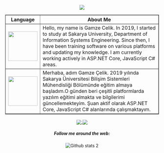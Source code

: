 <p align="center">
    <img src="https://readme-typing-svg.herokuapp.com/?lines=Hello+Homo+sapiens;I+am+Gamze+Çelik;Self+taught+developer&font=Fira%20Code&center=true&width=440&height=45&color=293462&vCenter=true&size=30">
</p>

<table border="1" width="70%" cellpadding="10" cellspacing="10">
    <thead>
      <tr>
        <th>Language</th>
        <th>About Me</th>
      </tr>
    </thead>
    <tbody>
        <tr>
            <td><img src="https://bewerbung.co/wp-content/uploads/2018/07/bewerbung-englisch.jpg" width='96'></td>
            <td>Hello, my name is Gamze Celik. In 2019, I started to study at Sakarya University, Department of Information Systems Engineering. Since then, I have                   been training software on various platforms and updating my knowledge. I am currently working actively in ASP.NET Core, JavaScript C# areas.
            </td>
         </tr>
        <tr>
          <td><img src="https://upload.wikimedia.org/wikipedia/commons/thumb/b/b4/Flag_of_Turkey.svg/1200px-Flag_of_Turkey.svg.png" width='96'></td>
          <td>Merhaba, adım Gamze Çelik. 2019 yılında Sakarya Üniversitesi Bilişim Sistemleri Mühendisliği Bölümünde eğitim almaya başladım.O günden beri çeşitli                platformlarda yazılım eğitimi almakta ve bilgilerimi güncellemekteyim. Şuan aktif olarak ASP.NET Core, JavaScript C# alanlarında çalışmaktayım.</td>
          </tr>
         <tr>
    </tbody>
</table>
<!--Statistics-->

<div align="center">
    <div>
        <a href="https://github.com/Gamze-Celik/github-profile-views-counter">
            <img align="center" src="https://komarev.com/ghpvc/?username=Gamze-Celik&color=blue">
        </a>
        <a href="https://github.com/Gamze-Celik?tab=followers">
            <img align="center"  src="https://img.shields.io/github/followers/Gamze-Celik?style=flat-square&color=red">
        </a>
    </div>
    <div>
        <h5><a>Follow me around the web:</a></h5>
    </div>





![Github stats 2](https://github-readme-stats.vercel.app/api?username=Gamze-Celik&show_icons=true&theme=radical)
